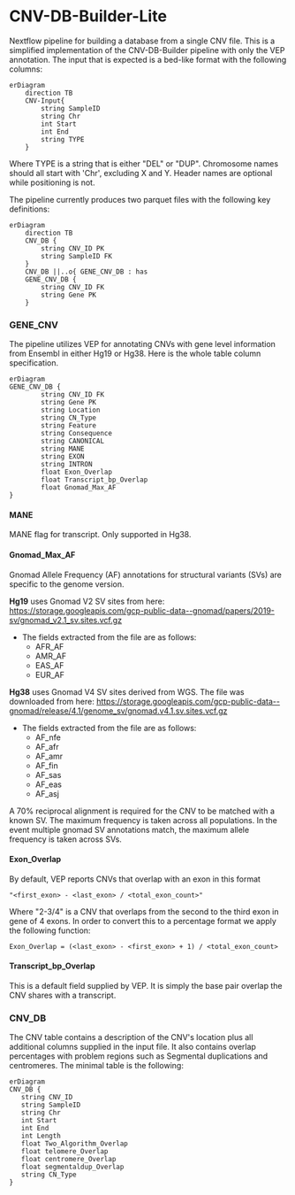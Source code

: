 # CNV-DB-Builder-Lite

Nextflow pipeline for building a database from a single CNV file. This is a simplified implementation of the CNV-DB-Builder pipeline with only the VEP annotation. The input that is expected is a bed-like format with the  following columns:

```mermaid 
erDiagram
    direction TB
    CNV-Input{
        string SampleID
        string Chr
        int Start
        int End 
        string TYPE
    }
```

Where TYPE is a string that is either "DEL" or "DUP". Chromosome names should all start with 'Chr', excluding X and Y. Header names are optional while positioning is not.


The pipeline currently produces two parquet files with the following key definitions:

```mermaid
erDiagram
    direction TB
    CNV_DB {
        string CNV_ID PK
		string SampleID FK
    }
	CNV_DB ||..o{ GENE_CNV_DB : has
    GENE_CNV_DB {
        string CNV_ID FK
		string Gene PK
    }
```
### GENE_CNV
The pipeline utilizes VEP for annotating CNVs with gene level information from Ensembl in either Hg19 or Hg38. Here is the whole table column specification.

```mermaid
erDiagram
GENE_CNV_DB {
        string CNV_ID FK
		string Gene PK
        string Location
        string CN_Type
        string Feature
        string Consequence
        string CANONICAL
        string MANE
        string EXON
        string INTRON
        float Exon_Overlap
        float Transcript_bp_Overlap
        float Gnomad_Max_AF
}
```
#### MANE 
MANE flag for transcript. Only supported in Hg38.
#### Gnomad_Max_AF 

Gnomad Allele Frequency (AF) annotations  for structural variants (SVs) are specific to the genome version.

__Hg19__ uses Gnomad V2 SV sites from here:
 https://storage.googleapis.com/gcp-public-data--gnomad/papers/2019-sv/gnomad_v2.1_sv.sites.vcf.gz
    
- The fields extracted from the file are as follows:
    - AFR_AF
    - AMR_AF
    - EAS_AF
    - EUR_AF 

 __Hg38__ uses Gnomad V4 SV sites derived from WGS. The file was downloaded from here: https://storage.googleapis.com/gcp-public-data--gnomad/release/4.1/genome_sv/gnomad.v4.1.sv.sites.vcf.gz
 
 - The fields extracted from the file are as follows:
    - AF_nfe
    - AF_afr
    - AF_amr
    - AF_fin
    - AF_sas
    - AF_eas
    - AF_asj


A 70% reciprocal alignment is required for the CNV to be matched with a known SV. The maximum frequency is taken across all populations. In the event multiple gnomad SV annotations match, the maximum allele frequency is taken across SVs.

#### Exon_Overlap

By default, VEP reports CNVs that overlap with an exon in this format

    "<first_exon> - <last_exon> / <total_exon_count>"



Where "2-3/4" is a CNV that overlaps from the second to the third exon in gene of 4 exons. In order to convert this to a percentage format we apply the following function:

    Exon_Overlap = (<last_exon> - <first_exon> + 1) / <total_exon_count>

#### Transcript_bp_Overlap

This is a default field supplied by VEP. It is simply the base pair overlap the CNV shares with a transcript.

### CNV_DB
 The CNV table contains a description of the CNV's location plus all additional columns supplied in the input file.  It also contains overlap percentages with problem regions such as Segmental duplications and centromeres. The minimal table is the following:

 ```mermaid
erDiagram
CNV_DB {
    string CNV_ID
    string SampleID
    string Chr
    int Start
    int End
    int Length
    float Two_Algorithm_Overlap
    float telomere_Overlap
    float centromere_Overlap
    float segmentaldup_Overlap
    string CN_Type
}
```


